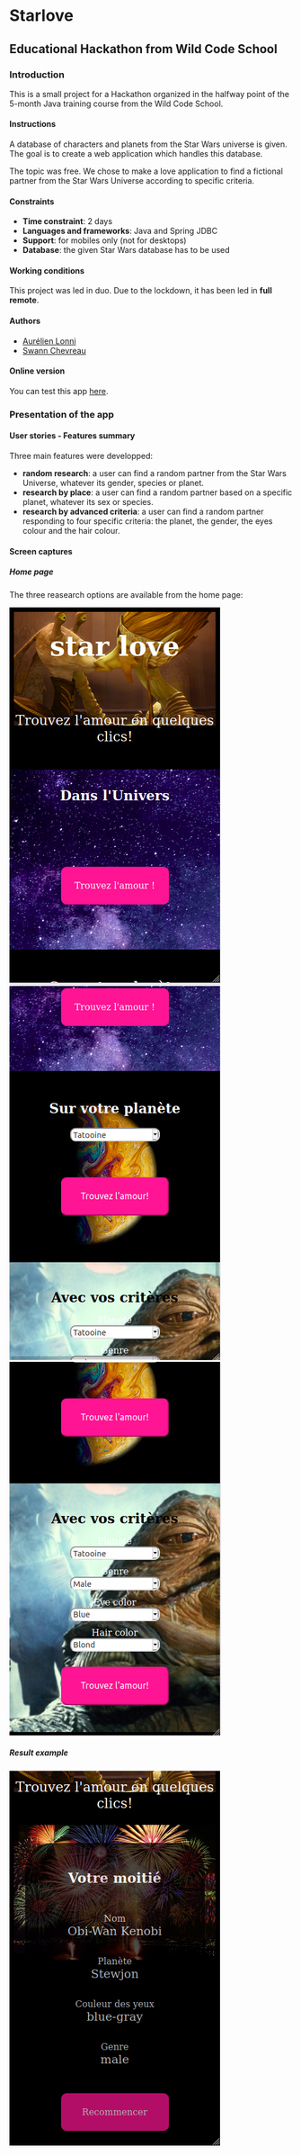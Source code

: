 # Starlove

## Educational Hackathon from Wild Code School

### Introduction

This is a small project for a Hackathon organized in the halfway point of the 5-month Java training course from the Wild Code School.

#### Instructions

A database of characters and planets from the Star Wars universe is given.
The goal is to create a web application which handles this database. 

The topic was free. We chose to make a love application to find a fictional partner from the Star Wars Universe according to specific criteria.

#### Constraints

- **Time constraint**: 2 days
- **Languages and frameworks**: Java and Spring JDBC
- **Support**: for mobiles only (not for desktops)
- **Database**: the given Star Wars database has to be used

#### Working conditions

This project was led in duo. Due to the lockdown, it has been led in **full remote**.

#### Authors
- [Aurélien Lonni](https://github.com/0reldev)
- [Swann Chevreau](https://github.com/swann44)


#### Online version
You can test this app [here](https://nts-java-2003-hck-starlove.javarover.wilders.dev/index).

### Presentation of the app

#### User stories - Features summary

Three main features were developped:
- **random research**: a user can find a random partner from the Star Wars Universe, whatever its gender, species or planet.
- **research by place**: a user can find a random partner based on a specific planet, whatever its sex or species. 
- **research by advanced criteria**: a user can find a random partner responding to four specific criteria: the planet, the gender, the eyes colour and the hair colour.

#### Screen captures

##### Home page

The three reasearch options are available from the home page:

![screen capture](https://github.com/0reldev/hackathon-starlove/blob/dev/sc/screen-capture-1.png)
![screen capture](https://github.com/0reldev/hackathon-starlove/blob/dev/sc/screen-capture-2.png)
![screen capture](https://github.com/0reldev/hackathon-starlove/blob/dev/sc/screen-capture-3.png)

##### Result example
![screen capture](https://github.com/0reldev/hackathon-starlove/blob/dev/sc/screen-capture-4.png)

